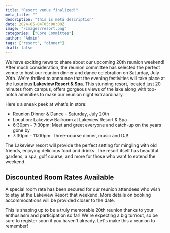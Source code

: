 ```yaml
---
title: "Resort venue finalized!"
meta_title: ""
description: "this is meta description"
date: 2024-05-04T05:00:00Z
image: "/images/resort.png"
categories: ["Core Committee"]
author: "Admin"
tags: ["resort", "dinner"]
draft: false
---
```


We have exciting news to share about our upcoming 20th reunion weekend! After much consideration, the reunion committee has selected the perfect venue to host our reunion dinner and dance celebration on Saturday, July 20th. We're thrilled to announce that the evening festivities will take place at the luxurious **Lakeview Resort & Spa**. This stunning resort, located just 20 minutes from campus, offers gorgeous views of the lake along with top-notch amenities to make our reunion night extraordinary.

Here's a sneak peek at what's in store:
 - Reunion Dinner & Dance - Saturday, July 20th
 - Location: Lakeview Ballroom at Lakeview Resort & Spa
 - 6:30pm - 7:30pm: Meet and greet everyone and catch-up on the years gone by
 - 7:30pm - 11:00pm: Three-course dinner, music and DJ!

The Lakeview resort will provide the perfect setting for mingling with old friends, enjoying delicious food and drinks. The resort itself has beautiful gardens, a spa, golf course, and more for those who want to extend the weekend.

## Discounted Room Rates Available
A special room rate has been secured for our reunion attendees who wish to stay at the Lakeview Resort that weekend. More details on booking accommodations will be provided closer to the date.

This is shaping up to be a truly memorable 20th reunion thanks to your enthusiasm and participation so far! We're expecting a big turnout, so be sure to register soon if you haven't already. Let's make this a reunion to remember!
